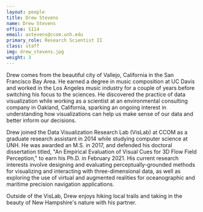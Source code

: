 ```yaml
---
layout: people
title: Drew Stevens
name: Drew Stevens
office: S114
email: astevens@ccom.unh.edu
primary_role: Research Scientist II
class: staff
img: drew_stevens.jpg
weight: 3
---
```


Drew comes from the beautiful city of Vallejo, California in the San Francisco Bay Area. He earned a degree in music composition at UC Davis and worked in the Los Angeles music industry for a couple of years before switching his focus to the sciences. He discovered the practice of data visualization while working as a scientist at an environmental consulting company in Oakland, California, sparking an ongoing interest in understanding how visualizations can help us make sense of our data and better inform our decisions.

Drew joined the Data Visualization Research Lab (VisLab) at CCOM as a graduate research assistant in 2014 while studying computer science at UNH. He was awarded an M.S. in 2017, and defended his doctoral dissertation titled, "An Empirical Evaluation of Visual Cues for 3D Flow Field Perception," to earn his Ph.D. in February 2021. His current research interests involve designing and evaluating perceptually-grounded methods for visualizing and interacting with three-dimensional data, as well as exploring the use of virtual and augmented realities for oceanographic and maritime precision navigation applications.

Outside of the VisLab, Drew enjoys hiking local trails and taking in the beauty of New Hampshire's nature with his partner.
